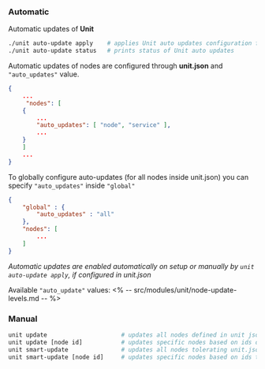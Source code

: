 ### Automatic

Automatic updates of **Unit** 
```sh
./unit auto-update apply    # applies Unit auto updates configuration from unit.json
./unit auto-update status   # prints status of Unit auto updates
```

Automatic updates of nodes are configured through **unit.json** and `"auto_updates"` value.
```json
{
    ...
     "nodes": [
    {
        ...
        "auto_updates": [ "node", "service" ],
        ...
    }
    ]
    ...
}
```
To globally configure auto-updates (for all nodes inside unit.json) you can specify `"auto_updates"` inside `"global"`
```json
{
    "global" : {
        "auto_updates" : "all"
    },
    "nodes": [
        ...
    ]
}
```
*Automatic updates are enabled automatically on setup or manually by `unit auto-update apply`, if configured in unit.json*

Available `"auto_update"` values:
    <% -- src/modules/unit/node-update-levels.md -- %>
    
### Manual

```sh
unit update                     # updates all nodes defined in unit json -  including node service definition and ans
unit update [node id]           # updates specific nodes based on ids defined in unit json - including node service definition and ans
unit smart-update               # updates all nodes tolerating unit.json auto update configuration and pruning docker in case it is configured in unit.json 
unit smart-update [node id]     # updates specific nodes based on ids tolerating unit.json auto update configuration and pruning docker in case it is configured in unit.json 
```